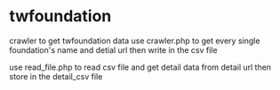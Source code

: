 twfoundation
============

crawler to get twfoundation data
use crawler.php to get every single foundation's name and detial url
then write in the csv file

use read_file.php to read csv file and get detail data from detail url
then store in the detail_csv file
